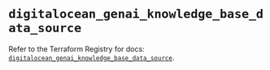 # `digitalocean_genai_knowledge_base_data_source`

Refer to the Terraform Registry for docs: [`digitalocean_genai_knowledge_base_data_source`](https://registry.terraform.io/providers/digitalocean/digitalocean/2.64.0/docs/resources/genai_knowledge_base_data_source).
